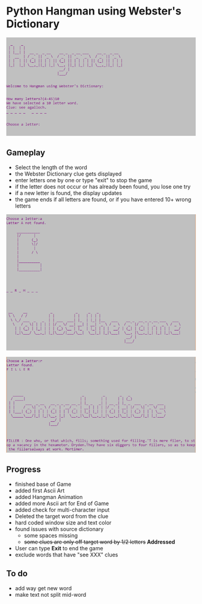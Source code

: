 # Python Hangman using Webster's Dictionary
![My image](https://github.com/bgriessbach/pythonHangman/blob/master/screenshot.PNG)  
  
## Gameplay
+ Select the length of the word
+ the Webster Dictionary clue gets displayed
+ enter letters one by one or type "exit" to stop the game
+ if the letter does not occur or has already been found, you lose one try
+ if a new letter is found, the display updates
+ the game ends if all letters are found, or if you have entered 10+ wrong letters

![My image](https://github.com/bgriessbach/pythonHangman/blob/master/lost.PNG)

![My image](https://github.com/bgriessbach/pythonHangman/blob/master/won.PNG)  

## Progress
+ finished base of Game
+ added first Ascii Art
+ added Hangman Animation
+ added more Ascii art for End of Game
+ added check for multi-character input
+ Deleted the target word from the clue
+ hard coded window size and text color
+ found issues with source dictionary
  + some spaces missing
  + ~~some clues are only off target word by 1/2 letters~~ **Addressed**
+ User can type **Exit** to end the game
+ exclude words that have "see XXX" clues

## To do
+ add way get new word
+ make text not split mid-word
